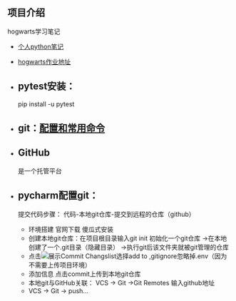 ## 项目介绍
hogwarts学习笔记

- [个人python笔记](https://github.com/zwnong/Python.git)

- [hogwarts作业地址](https://github.com/zwnong/HogwartsSDE17_zwnong.git)

- ## pytest安装：
    pip install -u pytest
    
- ## git：[配置和常用命令](https://ceshiren.com/t/topic/7405)
        
- ## GitHub
    是一个托管平台
    
- ## pycharm配置git：
    提交代码步骤： 代码-本地git仓库-提交到远程的仓库（github）
    - 环境搭建 官网下载 傻瓜式安装
    - 创建本地git仓库：在项目根目录输入git init 初始化一个git仓库
        ->在本地创建了一个.git目录（隐藏目录）
        ->执行git后该文件夹就被git管理的仓库
    - 点击![](https://github.com/zwnong/HogwartsSDE17_zwnong/commit/326e2b24117f6c18a42256e373388f4df286cc81/git1.png)展示Commit Changslist选择add to ,gitignore忽略掉.env（因为不需要上传项目环境）
    - 添加信息  点击commit上传到本地git仓库
    - 本地git与GitHub关联： VCS -> Git ->Git Remotes 输入github地址
    - VCS -> Git -> push...
        
  
